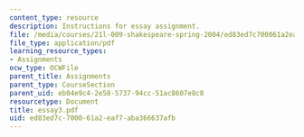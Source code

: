 ```yaml
---
content_type: resource
description: Instructions for essay assignment.
file: /media/courses/21l-009-shakespeare-spring-2004/ed83ed7c700061a2eaf7aba366637afb_essay3.pdf
file_type: application/pdf
learning_resource_types:
- Assignments
ocw_type: OCWFile
parent_title: Assignments
parent_type: CourseSection
parent_uid: eb04e9c4-2e58-5737-94cc-51ac8607e8c8
resourcetype: Document
title: essay3.pdf
uid: ed83ed7c-7000-61a2-eaf7-aba366637afb
---
```

